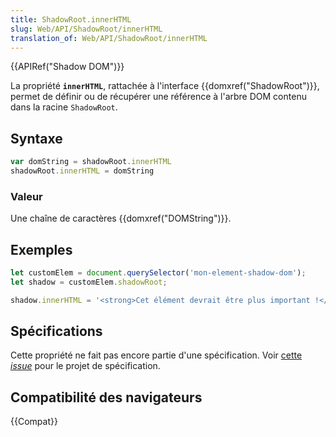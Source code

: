 ```yaml
---
title: ShadowRoot.innerHTML
slug: Web/API/ShadowRoot/innerHTML
translation_of: Web/API/ShadowRoot/innerHTML
---
```


{{APIRef("Shadow DOM")}}

La propriété **`innerHTML`**, rattachée à l'interface {{domxref("ShadowRoot")}}, permet de définir ou de récupérer une référence à l'arbre DOM contenu dans la racine `ShadowRoot`.

## Syntaxe

```js
var domString = shadowRoot.innerHTML
shadowRoot.innerHTML = domString
```

### Valeur

Une chaîne de caractères {{domxref("DOMString")}}.

## Exemples

```js
let customElem = document.querySelector('mon-element-shadow-dom');
let shadow = customElem.shadowRoot;

shadow.innerHTML = '<strong>Cet élément devrait être plus important !</strong>';
```

## Spécifications

Cette propriété ne fait pas encore partie d'une spécification. Voir [cette _issue_](https://github.com/w3c/DOM-Parsing/issues/21) pour le projet de spécification.

## Compatibilité des navigateurs

{{Compat}}
